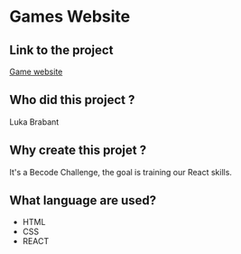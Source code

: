 #  Games Website
 
## Link to the project ##
[Game website](https://capable-faloodeh-a7a54b.netlify.app/)

## **Who did this project ?**

Luka Brabant

## **Why create this projet ?**

It's a Becode Challenge, the goal is training our React skills.

## **What language are used?**

- HTML
- CSS
- REACT


